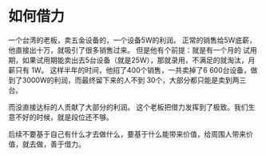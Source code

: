 # 如何借力
一个台湾的老板，卖五金设备的，一个设备5W的利润。 正常的销售给5W底薪，他直接出十万，就吸引了很多销售过来。 但是他有个前提：就是有一个月的
试用期，如果试用期能卖出去5台设备（就是25W），那就录用，不满足的就淘汰，月薪只有 1W。 这样半年的时间，他招了400个销售，一共卖掉了6
600台设备，做到了3000W的利润，而最终留下来的人不到 30个，大部分都只能是卖到两三台。

而没直接达标的人贡献了大部分的利润。 这个老板把借力发挥到了极致。我们生意不好的时候，就是段位还不够。

后续不要基于自己有什么才去做什么，要基于什么能带来价值，给周围人带来价值，就去做，善于借力。
